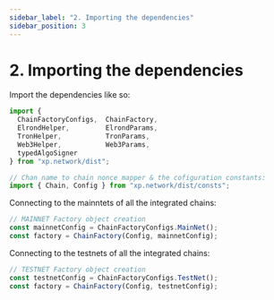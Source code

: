 ```yaml
---
sidebar_label: "2. Importing the dependencies"
sidebar_position: 3
---
```


# 2. Importing the dependencies

Import the dependencies like so:<br/>

```javascript
import {
  ChainFactoryConfigs,  ChainFactory,
  ElrondHelper,         ElrondParams,
  TronHelper,           TronParams,
  Web3Helper,           Web3Params,
  typedAlgoSigner
} from "xp.network/dist";

// Chan name to chain nonce mapper & the cofiguration constants:
import { Chain, Config } from "xp.network/dist/consts";
```
Connecting to the mainntets of all the integrated chains:
```javascript
// MAINNET Factory object creation
const mainnetConfig = ChainFactoryConfigs.MainNet();
const factory = ChainFactory(Config, mainnetConfig);
```

Connecting to the testnets of all the integrated chains:
```javascript
// TESTNET Factory object creation
const testnetConfig = ChainFactoryConfigs.TestNet();
const factory = ChainFactory(Config, testnetConfig);
```